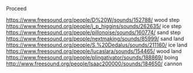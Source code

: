 Proceed

https://www.freesound.org/people/D%20W/sounds/152788/ wood step
https://www.freesound.org/people/j_p_higgins/sounds/262635/ ice step
https://www.freesound.org/people/pillonoise/sounds/160774/ sand step 
https://www.freesound.org/people/nextmaking/sounds/85999/ sand land
https://www.freesound.org/people/S.%20Dedalus/sounds/211160/ ice land
https://www.freesound.org/people/lucaslara/sounds/154465/ wood land
https://www.freesound.org/people/plingativator/sounds/188869/ boing
http://www.freesound.org/people/Isaac200000/sounds/184650/ cannon
